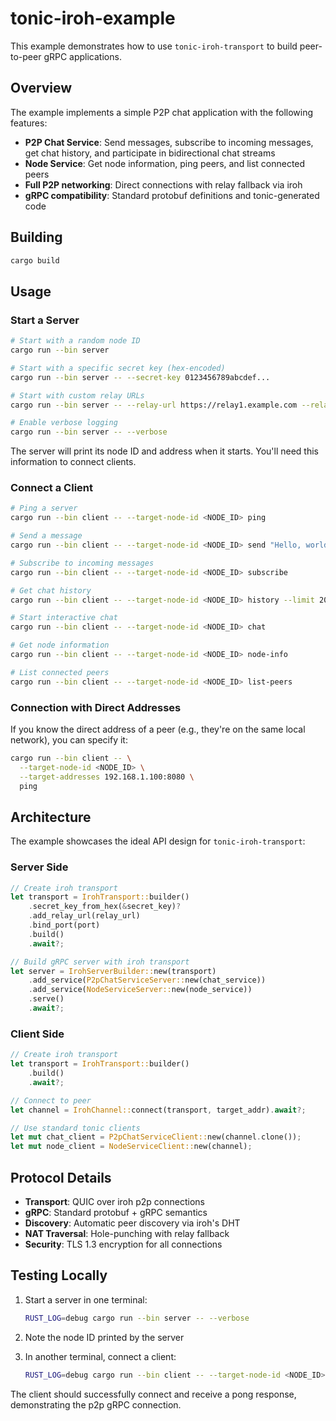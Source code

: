 # tonic-iroh-example

This example demonstrates how to use `tonic-iroh-transport` to build peer-to-peer gRPC applications.

## Overview

The example implements a simple P2P chat application with the following features:

- **P2P Chat Service**: Send messages, subscribe to incoming messages, get chat history, and participate in bidirectional chat streams
- **Node Service**: Get node information, ping peers, and list connected peers
- **Full P2P networking**: Direct connections with relay fallback via iroh
- **gRPC compatibility**: Standard protobuf definitions and tonic-generated code

## Building

```bash
cargo build
```

## Usage

### Start a Server

```bash
# Start with a random node ID
cargo run --bin server

# Start with a specific secret key (hex-encoded)
cargo run --bin server -- --secret-key 0123456789abcdef...

# Start with custom relay URLs
cargo run --bin server -- --relay-url https://relay1.example.com --relay-url https://relay2.example.com

# Enable verbose logging
cargo run --bin server -- --verbose
```

The server will print its node ID and address when it starts. You'll need this information to connect clients.

### Connect a Client

```bash
# Ping a server
cargo run --bin client -- --target-node-id <NODE_ID> ping

# Send a message
cargo run --bin client -- --target-node-id <NODE_ID> send "Hello, world!"

# Subscribe to incoming messages
cargo run --bin client -- --target-node-id <NODE_ID> subscribe

# Get chat history
cargo run --bin client -- --target-node-id <NODE_ID> history --limit 20

# Start interactive chat
cargo run --bin client -- --target-node-id <NODE_ID> chat

# Get node information
cargo run --bin client -- --target-node-id <NODE_ID> node-info

# List connected peers
cargo run --bin client -- --target-node-id <NODE_ID> list-peers
```

### Connection with Direct Addresses

If you know the direct address of a peer (e.g., they're on the same local network), you can specify it:

```bash
cargo run --bin client -- \
  --target-node-id <NODE_ID> \
  --target-addresses 192.168.1.100:8080 \
  ping
```

## Architecture

The example showcases the ideal API design for `tonic-iroh-transport`:

### Server Side

```rust
// Create iroh transport
let transport = IrohTransport::builder()
    .secret_key_from_hex(&secret_key)?
    .add_relay_url(relay_url)
    .bind_port(port)
    .build()
    .await?;

// Build gRPC server with iroh transport
let server = IrohServerBuilder::new(transport)
    .add_service(P2pChatServiceServer::new(chat_service))
    .add_service(NodeServiceServer::new(node_service))
    .serve()
    .await?;
```

### Client Side

```rust
// Create iroh transport
let transport = IrohTransport::builder()
    .build()
    .await?;

// Connect to peer
let channel = IrohChannel::connect(transport, target_addr).await?;

// Use standard tonic clients
let mut chat_client = P2pChatServiceClient::new(channel.clone());
let mut node_client = NodeServiceClient::new(channel);
```

## Protocol Details

- **Transport**: QUIC over iroh p2p connections
- **gRPC**: Standard protobuf + gRPC semantics
- **Discovery**: Automatic peer discovery via iroh's DHT
- **NAT Traversal**: Hole-punching with relay fallback
- **Security**: TLS 1.3 encryption for all connections

## Testing Locally

1. Start a server in one terminal:
   ```bash
   RUST_LOG=debug cargo run --bin server -- --verbose
   ```

2. Note the node ID printed by the server

3. In another terminal, connect a client:
   ```bash
   RUST_LOG=debug cargo run --bin client -- --target-node-id <NODE_ID> ping --verbose
   ```

The client should successfully connect and receive a pong response, demonstrating the p2p gRPC connection.